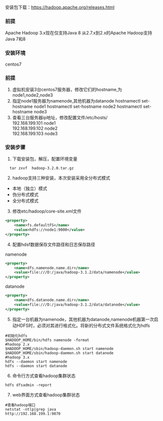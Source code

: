 安装包下载：https://hadoop.apache.org/releases.html

### 前提
Apache Hadoop 3.x现在仅支持Java 8
从2.7.x到2.x的Apache Hadoop支持Java 7和8
### 安装环境
  centos7

### 前提
1. 虚拟机安装3台centos7服务器，修改它们的hostname,为node1,node2,node3
2. 指定node1服务器为namenode,其他机器为datanode
    hostnamectl set-hostname node1
    hostnamectl set-hostname node2
    hostnamectl set-hostname node3 
3. 查看三台服务器ip地址，修改配置文件/etc/hosts/<br>
    192.168.199.101 node1<br>
    192.168.199.102 node2<br>
    192.168.199.103 node3<br>

### 安装步骤
1. 下载安装包，解压，配置环境变量
```shell
  tar zxvf  hadoop-3.2.0.tar.gz
```
2. hadoop支持三种安装，本次安装采用全分布式模式
  * 本地（独立）模式
  * 伪分布式模式
  * 全分布式模式      
3. 修改etc/hadoop/core-site.xml文件
```xml
<property>
	<name>fs.defaultFS</name>
	<value>hdfs://node1:9000</value>
</property>
```
4. 配置hdsf数据保存文件路径和日志保存路径

namenode
```xml
<property>
	<name>dfs.namenode.name.dir</name>
	<value>file:///D:/java/hadoop-3.1.2/data/namenode</value>
</property>
```
datanode
```xml
<property>
	<name>dfs.datanode.name.dir</name>
	<value>file:///D:/java/hadoop-3.1.2/data/datanode</value>
</property>
```
5. 指定一台机器为namenode，其他机器为datanode,namenode机器第一次启动HDFS时，必须对其进行格式化。将新的分布式文件系统格式化为hdfs
```shell
#初始化hdfs
$HADOOP_HOME/bin/hdfs namenode -format
#hadoop 2.x
$HADOOP_HOME/sbin/hadoop-daemon.sh start namenode
$HADOOP_HOME/sbin/hadoop-daemon.sh start datanode
#hadoop 3.x
hdfs --daemon start namenode
hdfs --daemon start datanode
```
6.  命令行方式查看hadoop集群状态
```shell
hdfs dfsadmin -report
```

7.  web界面方式查看hadoop集群状态
```shell
#查看hadoop端口
netstat -ntlp|grep java
http://192.168.199.1:9870
```
